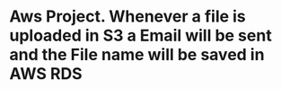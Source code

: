 # Aws Project. Whenever a file is uploaded in S3 a Email will be sent and the File name will be saved in AWS RDS

